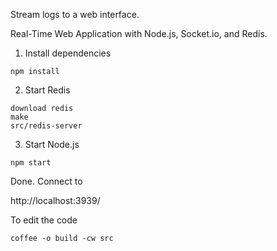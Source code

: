 Stream logs to a web interface.

Real-Time Web Application with Node.js, Socket.io, and Redis.

1. Install dependencies
```
npm install
```

2. Start Redis
```
download redis
make
src/redis-server
```

3. Start Node.js
```
npm start
```

Done. Connect to

http://localhost:3939/

To edit the code
```
coffee -o build -cw src
```

